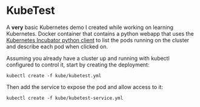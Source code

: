  KubeTest
==========
A **very** basic Kubernetes demo I created while working on learning Kubernetes. Docker container that contains a 
python webapp that uses 
the [Kubernetes Incubator 
python client](https://github.com/kubernetes-incubator/client-python) to list the pods running on the cluster and 
describe each pod when clicked on.

Assuming you already have a cluster up and running with kubectl configured to control it, start by creating the 
deployment:
```
kubectl create -f kube/kubetest.yml
```

Then add the service to expose the pod and allow access to it:
```
kubectl create -f kube/kubetest-service.yml
```

